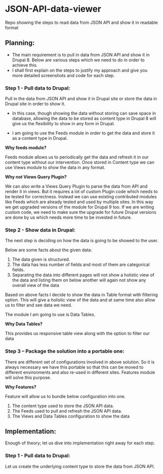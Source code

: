 # JSON-API-data-viewer
Repo showing the steps to read data from JSON API and show it in readable format

## Planning:
* The main requirement is to pull in data from JSON API and show it in Drupal 8. Below are various steps which we need to do in order to achieve this.
* I shall first explain on the steps to justify my approach and give you more detailed screenshots and code for each step.

### Step 1 - Pull data to Drupal:  
Pull in the data from JSON API and show it in Drupal site or store the data in Drupal site in order to show it. 

* In this case, though showing the data without storing can save space in database, allowing the data to be stored as content type in Drupal 8 will give us the flexibility to show in any form in Drupal.

* I am going to use the Feeds module in order to get the data and store it as a content type in Drupal.

**Why feeds module?**

Feeds module allows us to periodically get the data and refresh it in our content type without our intervention. Once stored in Content type we can use Views module to show the data in any format. 

**Why not Views Query Plugin?**

We can also write a Views Query Plugin to parse the data from API and render it in views. But it requires a lot of custom Plugin code which needs to be tested for correctness. Instead we can use existing contributed modules like Feeds which are already tested and used by multiple sites. In this way we get upgraded versions of the module for Drupal 9 too. If we are writing custom code, we need to make sure the upgrade for future Drupal 
versions are done by us which needs more time to be invested in future.

### Step 2 - Show data in Drupal: 
The next step is deciding on how the data is going to be showed to the user.

Below are some facts about the given data:
1. The data given is structured.
2. The data has less number of fields and most of them are categorical fields.
3. Separating the data into different pages will not show a holistic view of the data and listing them on below another will again not show any overall view of the data

Based on above facts I decide to show the data in Table format with filtering option. This will give a holistic view of the data and at same time also allow us to filter and see data we need.

The module I am going to use is Data Tables.

**Why Data Tables?**

This provides us responsive table view along with the option to filter our data


### Step 3 – Package the solution into a portable one:
There are different set of configurations involved in above solution. So it is always necessary we have this portable so that this can be moved to different environments and also re-used in different sites. Features module will solve this purpose.

**Why Features?**

Feature will allow us to bundle below configuration into one.
1. The content type used to store the JSON API data.
2. The Feeds used to pull and refresh the JSON API data.
3. The Views and Data Tables configuration to show the data

## Implementation:
Enough of theory; let us dive into implementation right away for each step.

### Step 1 - Pull data to Drupal:
Let us create the underlying content type to store the data from JSON API.
